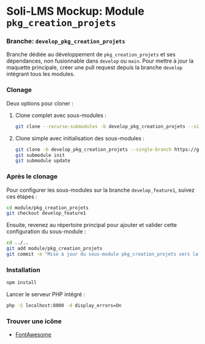 # Soli-LMS Mockup: Module `pkg_creation_projets`

### Branche: `develop_pkg_creation_projets`

Branche dédiée au développement de `pkg_creation_projets` et ses dépendances, non fusionnable dans `develop` ou `main`. Pour mettre à jour la maquette principale, créer une pull request depuis la branche `develop` intégrant tous les modules.

### Clonage

Deux options pour cloner :

1. Clone complet avec sous-modules :
   ```bash
   git clone --recurse-submodules -b develop_pkg_creation_projets --single-branch https://github.com/soli-lms/soli-lms_mockup.git develop_mockup_pkg_creation_projets
   ```

2. Clone simple avec initialisation des sous-modules :
   ```bash
   git clone -b develop_pkg_creation_projets --single-branch https://github.com/soli-lms/soli-lms_mockup.git develop_mockup_pkg_creation_projets
   git submodule init
   git submodule update
   ```

### Après le clonage

Pour configurer les sous-modules sur la branche `develop_feature1`, suivez ces étapes :

```bash
cd module/pkg_creation_projets
git checkout develop_feature1
``` 

Ensuite, revenez au répertoire principal pour ajouter et valider cette configuration du sous-module :

```bash
cd ../..
git add module/pkg_creation_projets
git commit -m "Mise à jour du sous-module pkg_creation_projets vers la branche develop_feature1"
```
### Installation

```bash
npm install
```

Lancer le serveur PHP intégré :
```bash
php -S localhost:8000 -d display_errors=On
```

### Trouver une icône

- [FontAwesome](https://fontawesome.com/v5/search?o=r&m=free)